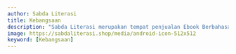 ```yaml
---
author: Sabda Literasi
title: Kebangsaan
description: "Sabda Literasi merupakan tempat penjualan Ebook Berbahasa Indonesia terlengkap dengan harga dua kali lebih murah dan tersedia dalam bentuk PDF."
image: https://sabdaliterasi.shop/media/android-icon-512x512
keyword: [Kebangsaan]
---
```

